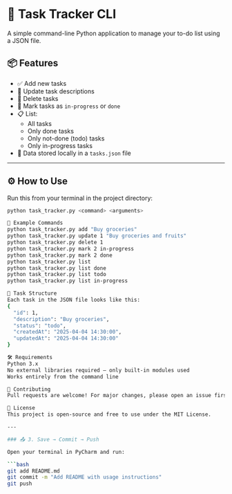 # 📝 Task Tracker CLI

A simple command-line Python application to manage your to-do list using a JSON file.

## 📦 Features

- ✅ Add new tasks
- 🔄 Update task descriptions
- 🚫 Delete tasks
- 🚧 Mark tasks as `in-progress` or `done`
- 📋 List:
  - All tasks
  - Only done tasks
  - Only not-done (todo) tasks
  - Only in-progress tasks
- 📂 Data stored locally in a `tasks.json` file

---

## ⚙️ How to Use

Run this from your terminal in the project directory:

```bash
python task_tracker.py <command> <arguments>

📌 Example Commands
python task_tracker.py add "Buy groceries"
python task_tracker.py update 1 "Buy groceries and fruits"
python task_tracker.py delete 1
python task_tracker.py mark 2 in-progress
python task_tracker.py mark 2 done
python task_tracker.py list
python task_tracker.py list done
python task_tracker.py list todo
python task_tracker.py list in-progress

🧱 Task Structure
Each task in the JSON file looks like this:
{
  "id": 1,
  "description": "Buy groceries",
  "status": "todo",
  "createdAt": "2025-04-04 14:30:00",
  "updatedAt": "2025-04-04 14:30:00"
}

🛠 Requirements
Python 3.x
No external libraries required — only built-in modules used
Works entirely from the command line

🤝 Contributing
Pull requests are welcome! For major changes, please open an issue first.

📄 License
This project is open-source and free to use under the MIT License.

---

### 📤 3. Save → Commit → Push

Open your terminal in PyCharm and run:

```bash
git add README.md
git commit -m "Add README with usage instructions"
git push











